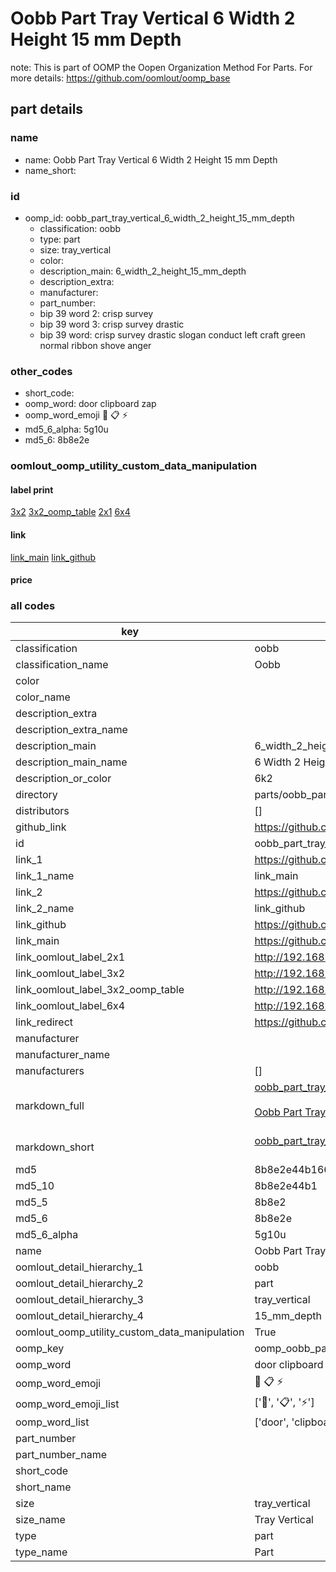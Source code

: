 # Oobb Part Tray Vertical 6 Width 2 Height 15 mm Depth  

note: This is part of OOMP the Oopen Organization Method For Parts. For more details: https://github.com/oomlout/oomp_base

##  part details
  







### name
* name: Oobb Part Tray Vertical 6 Width 2 Height 15 mm Depth
* name_short: 
### id
* oomp_id: oobb_part_tray_vertical_6_width_2_height_15_mm_depth
  * classification: oobb
  * type: part
  * size: tray_vertical
  * color: 
  * description_main: 6_width_2_height_15_mm_depth
  * description_extra: 
  * manufacturer: 
  * part_number: 
  * bip 39 word 2: crisp survey
  * bip 39 word 3: crisp survey drastic
  * bip 39 word: crisp survey drastic slogan conduct left craft green normal ribbon shove anger

### other_codes
* short_code: 
* oomp_word: door clipboard zap
* oomp_word_emoji :door: :clipboard: :zap:
* md5_6_alpha: 5g10u
* md5_6: 8b8e2e






### oomlout_oomp_utility_custom_data_manipulation
#### label print
[3x2](http://192.168.1.245:1112/?label=oomp%205g10u)
[3x2_oomp_table](http://192.168.1.108:1112/?label=oomp%205g10u)
[2x1](http://192.168.1.242:1112/?label=oomp%205g10u)
[6x4](http://192.168.1.55:1112/?label=oomp%205g10u)    

#### link

[link_main](https://github.com/oomlout/oomlout_oomp_version_1_messy/tree/main/parts/oobb_part_tray_vertical_6_width_2_height_15_mm_depth) [link_github](https://github.com/oomlout/oomlout_oomp_version_1_messy/tree/main/parts/oobb_part_tray_vertical_6_width_2_height_15_mm_depth)                             

#### price







### all codes 
| key | value |  
| --- | --- |  
| classification | oobb |  
| classification_name | Oobb |  
| color |  |  
| color_name |  |  
| description_extra |  |  
| description_extra_name |  |  
| description_main | 6_width_2_height_15_mm_depth |  
| description_main_name | 6 Width 2 Height 15 mm Depth |  
| description_or_color | 6k2 |  
| directory | parts/oobb_part_tray_vertical_6_width_2_height_15_mm_depth |  
| distributors | [] |  
| github_link | https://github.com/oomlout/oomlout_oomp_part_src/tree/main/parts/oobb_part_tray_vertical_6_width_2_height_15_mm_depth |  
| id | oobb_part_tray_vertical_6_width_2_height_15_mm_depth |  
| link_1 | https://github.com/oomlout/oomlout_oomp_version_1_messy/tree/main/parts/oobb_part_tray_vertical_6_width_2_height_15_mm_depth |  
| link_1_name | link_main |  
| link_2 | https://github.com/oomlout/oomlout_oomp_version_1_messy/tree/main/parts/oobb_part_tray_vertical_6_width_2_height_15_mm_depth |  
| link_2_name | link_github |  
| link_github | https://github.com/oomlout/oomlout_oomp_version_1_messy/tree/main/parts/oobb_part_tray_vertical_6_width_2_height_15_mm_depth |  
| link_main | https://github.com/oomlout/oomlout_oomp_version_1_messy/tree/main/parts/oobb_part_tray_vertical_6_width_2_height_15_mm_depth |  
| link_oomlout_label_2x1 | http://192.168.1.242:1112/?label=oomp%205g10u |  
| link_oomlout_label_3x2 | http://192.168.1.245:1112/?label=oomp%205g10u |  
| link_oomlout_label_3x2_oomp_table | http://192.168.1.108:1112/?label=oomp%205g10u |  
| link_oomlout_label_6x4 | http://192.168.1.55:1112/?label=oomp%205g10u |  
| link_redirect | https://github.com/oomlout/oomlout_oomp_version_1_messy/tree/main/parts/oobb_part_tray_vertical_6_width_2_height_15_mm_depth |  
| manufacturer |  |  
| manufacturer_name |  |  
| manufacturers | [] |  
| markdown_full | [oobb_part_tray_vertical_6_width_2_height_15_mm_depth](none)<br>[](none)<br>[Oobb Part Tray Vertical 6 Width 2 Height 15 Mm Depth](none)<br><br> |  
| markdown_short | [oobb_part_tray_vertical_6_width_2_height_15_mm_depth](none)<br><br> |  
| md5 | 8b8e2e44b1664641fc976cbe84b6a99d |  
| md5_10 | 8b8e2e44b1 |  
| md5_5 | 8b8e2 |  
| md5_6 | 8b8e2e |  
| md5_6_alpha | 5g10u |  
| name | Oobb Part Tray Vertical 6 Width 2 Height 15 mm Depth |  
| oomlout_detail_hierarchy_1 | oobb |  
| oomlout_detail_hierarchy_2 | part |  
| oomlout_detail_hierarchy_3 | tray_vertical |  
| oomlout_detail_hierarchy_4 | 15_mm_depth |  
| oomlout_oomp_utility_custom_data_manipulation | True |  
| oomp_key | oomp_oobb_part_tray_vertical_6_width_2_height_15_mm_depth |  
| oomp_word | door clipboard zap |  
| oomp_word_emoji | :door: :clipboard: :zap: |  
| oomp_word_emoji_list | [':door:', ':clipboard:', ':zap:'] |  
| oomp_word_list | ['door', 'clipboard', 'zap'] |  
| part_number |  |  
| part_number_name |  |  
| short_code |  |  
| short_name |  |  
| size | tray_vertical |  
| size_name | Tray Vertical |  
| type | part |  
| type_name | Part |  
